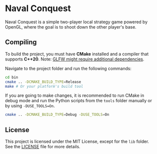 # Naval Conquest

Naval Conquest is a simple two-player local strategy game powered by OpenGL, where the goal is to shoot down the other player's base.

## Compiling

To build the project, you must have **CMake** installed and a compiler that supports **C++20**. Note: [GLFW might require additional dependencies](https://www.glfw.org/docs/3.3/compile.html).

Navigate to the project folder and run the following commands:

```Bash
cd bin
cmake .. -DCMAKE_BUILD_TYPE=Release
make # Or your platform's build tool 
```
If you are going to make changes, it is recommended to run CMake in debug mode and run the Python scripts from the `tools` folder manually or by using `-DUSE_TOOLS=On`.
```Bash
cmake .. -DCMAKE_BUILD_TYPE=Debug -DUSE_TOOLS=On
```

## License

This project is licensed under the MIT License, except for the `lib` folder. See the [LICENSE](LICENSE.txt) file for more details.